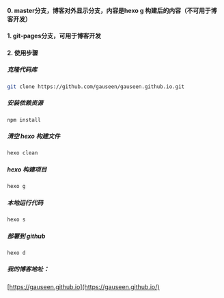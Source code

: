 #### 0. master分支，博客对外显示分支，内容是hexo g 构建后的内容（不可用于博客开发）
#### 1. git-pages分支，可用于博客开发
#### 2. 使用步骤

##### 克隆代码库
``` bash
git clone https://github.com/gauseen/gauseen.github.io.git
```

##### 安装依赖资源
``` bash
npm install
```

##### 清空 hexo 构建文件
``` bash
hexo clean
```

##### hexo 构建项目
``` bash
hexo g
```

##### 本地运行代码
``` bash
hexo s
```

##### 部署到 github
``` bash
hexo d
```

##### 我的博客地址：
[https://gauseen.github.io](https://gauseen.github.io/)